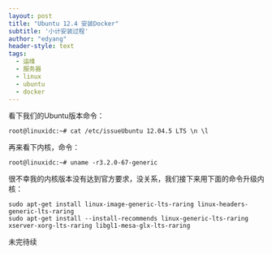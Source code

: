 ```yaml
---
layout: post
title: "Ubuntu 12.4 安装Docker"
subtitle: '小计安装过程'
author: "edyang"
header-style: text
tags:
  - 运维
  - 服务器
  - linux
  - ubuntu
  - docker
---
```


看下我们的Ubuntu版本命令：

    root@linuxidc:~# cat /etc/issueUbuntu 12.04.5 LTS \n \l

再来看下内核，命令：

    root@linuxidc:~# uname -r3.2.0-67-generic

很不幸我的内核版本没有达到官方要求，没关系，我们接下来用下面的命令升级内核：

    sudo apt-get install linux-image-generic-lts-raring linux-headers-generic-lts-raring
    sudo apt-get install --install-recommends linux-generic-lts-raring xserver-xorg-lts-raring libgl1-mesa-glx-lts-raring


未完待续